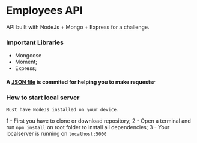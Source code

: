 
# Employees API 

API built with NodeJs + Mongo + Express for a challenge. 

### Important Libraries

 - Mongoose
 - Moment;
 - Express;
 
#### A [JSON file](https://github.com/caiookb/employeeapi/blob/master/Insomnia%20-%20EmployeesAPI%20JSON.json) is commited for helping you to make requestsr

### How to start local server
	Must have NodeJs installed on your device.
	
 1 - First you have to clone or download repository;
 2 - Open a terminal and run `npm install` on root folder to install all dependencies;
 3 - Your localserver is running on `localhost:5000`




